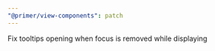 ```yaml
---
"@primer/view-components": patch
---
```


Fix tooltips opening when focus is removed while displaying
